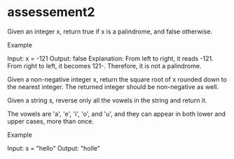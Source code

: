 # assessement2
Given an integer x, return true if x is a palindrome, and false otherwise. 

Example 

Input: x = -121 
Output: false 
Explanation: From left to right, it reads -121. From right to left, it becomes 121-. Therefore, it is not a palindrome. 

Given a non-negative integer x, return the square root of x rounded down to the nearest integer. The returned integer should be non-negative as well. 

Given a string s, reverse only all the vowels in the string and return it. 

The vowels are 'a', 'e', 'i', 'o', and 'u', and they can appear in both lower and upper cases, more than once. 

Example 

Input: s = "hello" 
Output: "holle" 
